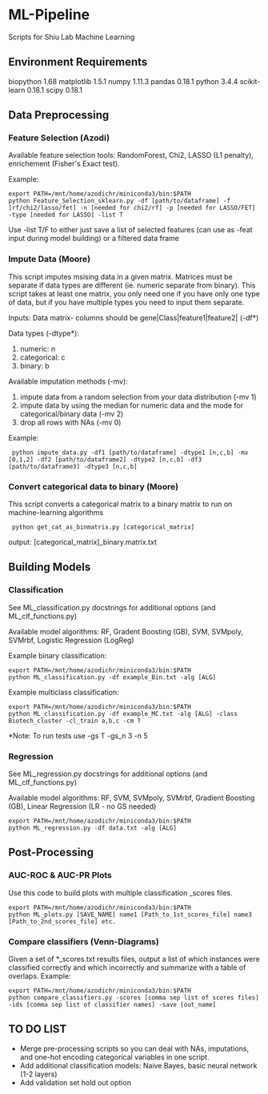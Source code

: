 # ML-Pipeline
Scripts for Shiu Lab Machine Learning

## Environment Requirements
biopython                 1.68
matplotlib                1.5.1
numpy                     1.11.3
pandas                    0.18.1
python                    3.4.4
scikit-learn              0.18.1
scipy                     0.18.1

## Data Preprocessing

### Feature Selection (Azodi)
Available feature selection tools: RandomForest, Chi2, LASSO (L1 penalty), enrichement (Fisher's Exact test).

Example:
<pre><code>export PATH=/mnt/home/azodichr/miniconda3/bin:$PATH
python Feature_Selection_sklearn.py -df [path/to/dataframe] -f [rf/chi2/lasso/fet] -n [needed for chi2/rf] -p [needed for LASSO/FET] -type [needed for LASSO] -list T </code></pre>
Use -list T/F to either just save a list of selected features (can use as -feat input during model building) or a filtered data frame

### Impute Data (Moore)

This script imputes msising data in a given matrix. Matrices must be separate if data types are different (ie. numeric separate from binary). This script takes at least one matrix, you only need one if you have only one type of data, but if you have multiple types you need to input them separate.

Inputs:
Data matrix- columns should be gene|Class|feature1|feature2| (-df*)

Data types (-dtype*):
1. numeric: n
2. categorical: c
3. binary: b

Available imputation methods (-mv):
1. impute data from a random selection from your data distribution (-mv 1)
2. impute data by using the median for numeric data and the mode for categorical/binary data (-mv 2)
3. drop all rows with NAs (-mv 0)

Example:
<pre><code> python impute_data.py -df1 [path/to/dataframe] -dtype1 [n,c,b] -mv [0,1,2] -df2 [path/to/dataframe2] -dtype2 [n,c,b] -df3 [path/to/dataframe3] -dtype3 [n,c,b]</code></pre>

### Convert categorical data to binary (Moore)

This script converts a categorical matrix to a binary matrix to run on machine-learning algorithms

<pre><code> python get_cat_as_binmatrix.py [categorical_matrix] </code></pre> 

output: [categorical_matrix]_binary.matrix.txt

## Building Models

### Classification
See ML_classification.py docstrings for additional options (and ML_clf_functions.py)

Available model algorithms: RF, Gradent Boosting (GB), SVM, SVMpoly, SVMrbf, Logistic Regression (LogReg)

Example binary classification:
<pre><code>export PATH=/mnt/home/azodichr/miniconda3/bin:$PATH
python ML_classification.py -df example_Bin.txt -alg [ALG] </code></pre>

Example multiclass classification:
<pre><code>export PATH=/mnt/home/azodichr/miniconda3/bin:$PATH
python ML_classification.py -df example_MC.txt -alg [ALG] -class Biotech_cluster -cl_train a,b,c -cm T</code></pre>

*Note: To run tests use -gs T -gs_n 3 -n 5 

### Regression
See ML_regression.py docstrings for additional options (and ML_clf_functions.py)

Available model algorithms: RF, SVM, SVMpoly, SVMrbf, Gradient Boosting (GB), Linear Regression (LR - no GS needed)

<pre><code>export PATH=/mnt/home/azodichr/miniconda3/bin:$PATH
python ML_regression.py -df data.txt -alg [ALG]</code></pre>


## Post-Processing

### AUC-ROC & AUC-PR Plots
Use this code to build plots with multiple classification _scores files.

<pre><code>export PATH=/mnt/home/azodichr/miniconda3/bin:$PATH
python ML_plots.py [SAVE_NAME] name1 [Path_to_1st_scores_file] name3 [Path_to_2nd_scores_file] etc.</code></pre>

### Compare classifiers (Venn-Diagrams)
Given a set of *_scores.txt results files, output a list of which instances were classified correctly and which incorrectly and summarize with a table of overlaps.
Example:
<pre><code>export PATH=/mnt/home/azodichr/miniconda3/bin:$PATH
python compare_classifiers.py -scores [comma sep list of scores files] -ids [comma sep list of classifier names] -save [out_name]</code></pre>



## TO DO LIST
- Merge pre-processing scripts so you can deal with NAs, imputations, and one-hot encoding categorical variables in one script.
- Add additional classification models: Naive Bayes, basic neural network (1-2 layers)
- Add validation set hold out option

